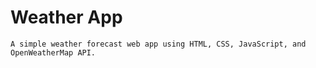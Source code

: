 # Weather App
	A simple weather forecast web app using HTML, CSS, JavaScript, and OpenWeatherMap API.
